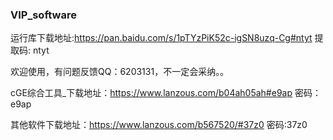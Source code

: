 ### VIP_software

运行库下载地址:https://pan.baidu.com/s/1pTYzPiK52c-igSN8uzq-Cg#ntyt
提取码: ntyt

欢迎使用，有问题反馈QQ：6203131，不一定会采纳。。

cGE综合工具_下载地址：https://www.lanzous.com/b04ah05ah#e9ap
密码：e9ap

其他软件下载地址：https://www.lanzous.com/b567520/#37z0
密码:37z0


